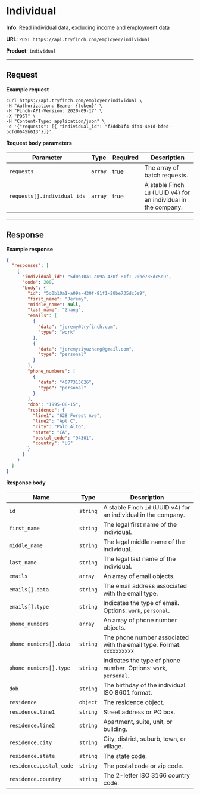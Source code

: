 # Individual

**Info**: Read individual data, excluding income and employment data

**URL**: `POST https://api.tryfinch.com/employer/individual`

**Product**: `individual`

***

## Request

**Example request**

```shell
curl https://api.tryfinch.com/employer/individual \
-H "Authorization: Bearer {token}" \
-H "Finch-API-Version: 2020-09-17" \
-X "POST" \
-H "Content-Type: application/json" \
-d '{"requests": [{ "individual_id": "f3ddb1f4-dfa4-4e1d-bfed-bdfd0645b613"}]}'
```

**Request body parameters**

Parameter | Type | Required | Description
----------|------|----------|-------------
`requests` | `array` | true | The array of batch requests.
`requests[].individual_ids` | `array` | true | A stable Finch `id` (UUID v4) for an individual in the company.

***

## Response

**Example response**

```json
{
  "responses": [
    {
      "individual_id": "5d0b10a1-a09a-430f-81f1-20be735dc5e9",
      "code": 200,
      "body": {
        "id": "5d0b10a1-a09a-430f-81f1-20be735dc5e9",
        "first_name": "Jeremy",
        "middle_name": null,
        "last_name": "Zhang",
        "emails": [
          {
            "data": "jeremy@tryfinch.com",
            "type": "work"
          },
          {
            "data": "jeremyziyuzhang@gmail.com",
            "type": "personal"
          }
        ],
        "phone_numbers": [
          {
            "data": "4077313626",
            "type": "personal"
          }
        ],
        "dob": "1995-08-15",
        "residence": {
          "line1": "628 Forest Ave",
          "line2": "Apt C",
          "city": "Palo Alto",
          "state": "CA",
          "postal_code": "94301",
          "country": "US"
        }
      }
    }
  ]
}
```

**Response body**

Name | Type | Description
-----|------|--------------
`id` | `string` | A stable Finch `id` (UUID v4) for an individual in the company.
`first_name` | `string` | The legal first name of the individual.
`middle_name` | `string` | The legal middle name of the individual.
`last_name` | `string` | The legal last name of the individual.
`emails` | `array` | An array of email objects.
`emails[].data` | `string` | The email address associated with the email type.
`emails[].type` | `string` | Indicates the type of email. Options: `work`, `personal`.
`phone_numbers` | `array` | An array of phone number objects.
`phone_numbers[].data` |  `string` | The phone number associated with the email type. Format: `XXXXXXXXXX`
`phone_numbers[].type` | `string` | Indicates the type of phone number. Options: `work`, `personal`.
`dob` | `string` | The birthday of the individual. ISO 8601 format.
`residence` | `object` | The residence object.
`residence.line1` | `string` | Street address or PO box.
`residence.line2` | `string` | Apartment, suite, unit, or building.
`residence.city` | `string` | City, district, suburb, town, or village.
`residence.state` | `string` | The state code.
`residence.postal_code` | `string` | The postal code or zip code.
`residence.country` | `string` | The 2-letter ISO 3166 country code.
